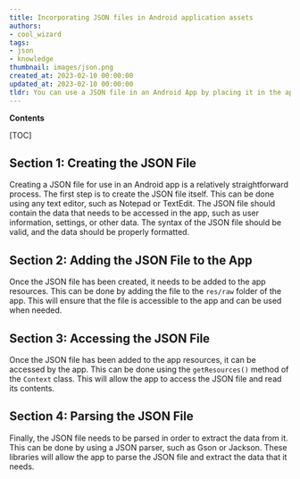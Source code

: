 ```yaml
---
title: Incorporating JSON files in Android application assets
authors:
- cool_wizard
tags:
- json
- knowledge
thumbnail: images/json.png
created_at: 2023-02-10 00:00:00
updated_at: 2023-02-10 00:00:00
tldr: You can use a JSON file in an Android App by placing it in the app/res/raw directory.
---
```


**Contents**

[TOC]

## Section 1: Creating the JSON File

Creating a JSON file for use in an Android app is a relatively straightforward process. The first step is to create the JSON file itself. This can be done using any text editor, such as Notepad or TextEdit. The JSON file should contain the data that needs to be accessed in the app, such as user information, settings, or other data. The syntax of the JSON file should be valid, and the data should be properly formatted.

## Section 2: Adding the JSON File to the App

Once the JSON file has been created, it needs to be added to the app resources. This can be done by adding the file to the `res/raw` folder of the app. This will ensure that the file is accessible to the app and can be used when needed.

## Section 3: Accessing the JSON File

Once the JSON file has been added to the app resources, it can be accessed by the app. This can be done using the `getResources()` method of the `Context` class. This will allow the app to access the JSON file and read its contents.

## Section 4: Parsing the JSON File

Finally, the JSON file needs to be parsed in order to extract the data from it. This can be done by using a JSON parser, such as Gson or Jackson. These libraries will allow the app to parse the JSON file and extract the data that it needs.
